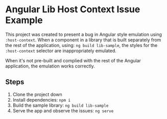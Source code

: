 # Angular Lib Host Context Issue Example

This project was created to present a bug in Angular style emulation using `:host-context`. When a component in a library that is built separately from the rest of the application, using: `ng build lib-sample`, the styles for the `:host-context` selector are inappropriately emulated.

When it's not pre-built and complied with the rest of the Angular application, the emulation works correctly.

## Steps

1. Clone the project down
2. Install dependencies: `npm i`
3. Build the sample library: `ng build lib-sample`
4. Serve the app and observe the issues: `ng serve`
